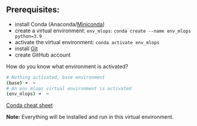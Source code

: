 ## Prerequisites:

- install Conda (Anaconda/[Miniconda](https://docs.conda.io/en/latest/miniconda.html))
- create a virtual environment: `env_mlops`:
  `conda create --name env_mlops python=3.9`
- activate the virtual environment:
  `conda activate env_mlops`
- install [Git](https://git-scm.com/book/en/v2/Getting-Started-Installing-Git)
- create GitHub account

How do you know what environment is activated?

```bash
# Nothing activated, base environment
(base) ➜  ~
# An env_mlops virtual environment is activated
(env_mlops) ➜  ~
```

[Conda cheat sheet](https://docs.conda.io/projects/conda/en/4.6.0/_downloads/52a95608c49671267e40c689e0bc00ca/conda-cheatsheet.pdf)

**Note:** Everything will be installed and run in this virtual environment.

